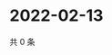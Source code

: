 # 2022-02-13

共 0 条

<!-- BEGIN WEIBO -->
<!-- 最后更新时间 Sun Feb 13 2022 12:17:10 GMT+0800 (China Standard Time) -->

<!-- END WEIBO -->
